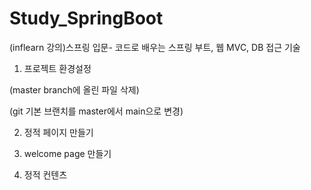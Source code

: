 # Study_SpringBoot
(inflearn 강의)스프링 입문- 코드로 배우는 스프링 부트, 웹 MVC, DB 접근 기술

1. 프로젝트 환경설정

(master branch에 올린 파일 삭제)

(git 기본 브랜치를 master에서 main으로 변경) 

2. 정적 페이지 만들기

3. welcome page 만들기

4. 정적 컨텐츠   
